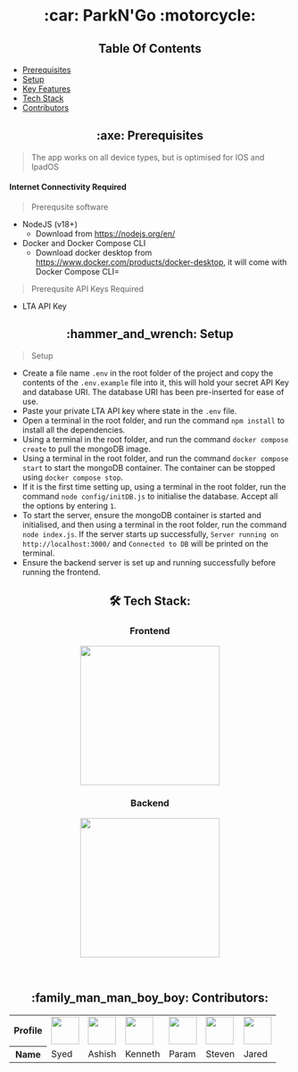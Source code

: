 <h1 align="center"> :car: ParkN'Go :motorcycle:</h1>
<h2 align = "center"> Table Of Contents </h2>

- [Prerequisites](#prerequisites) <br/>
- [Setup](#setup) <br/>
- [Key Features](#key-features) <br/>
- [Tech Stack](#tech-stack) <br/>
- [Contributors](#contributors) <br/>

<h2 align="center" id = "prerequisites"> :axe:	Prerequisites</h2>

> The app works on all device types, but is optimised for IOS and IpadOS

#### Internet Connectivity Required
> Prerequsite software
* NodeJS (v18+)
  + Download from https://nodejs.org/en/
* Docker and Docker Compose CLI
  + Download docker desktop from https://www.docker.com/products/docker-desktop, it will come with Docker Compose CLI=

    
> Prerequsite API Keys Required
* LTA API Key

<h2 align="center" id = "setup"> :hammer_and_wrench:	Setup</h2>

>Setup

* Create a file name `.env` in the root folder of the project and copy the contents of the `.env.example` file into it, this will hold your secret API Key and database URI. The database URI has been pre-inserted for ease of use.
* Paste your private LTA API key where state in the `.env` file.
* Open a terminal in the root folder, and run the command `npm install` to install all the dependencies.
* Using a terminal in the root folder, and run the command `docker compose create` to pull the mongoDB image.
* Using a terminal in the root folder, and run the command `docker compose start` to start the mongoDB container. The container can be stopped using `docker compose stop`.
* If it is the first time setting up, using a terminal in the root folder, run the command `node config/initDB.js` to initialise the database. Accept all the options by entering `1`.
* To start the server, ensure the mongoDB container is started and initialised, and then using a terminal in the root folder, run the command `node index.js`. If the server starts up successfully, `Server running on http://localhost:3000/` and `Connected to DB` will be printed on the terminal.
* Ensure the backend server is set up and running successfully before running the frontend.

<h2 align="center" id = "tech-stack"> 🛠 Tech Stack:</h2>

<div align="center">
  <h3>Frontend</h3>
  <p>
    <a href="https://skillicons.dev">
      <img src="https://skillicons.dev/icons?i=react,nodejs" height=250 width=250/>
    </a>
  </p>
  <h3>Backend</h3>
  <p>
    <a href="https://skillicons.dev">
      <img src="https://skillicons.dev/icons?i=express,docker,mongodb" height=250 width=250 />
    </a>
  </p>
  <br />
</div>

<h2 align="center" id = "contributors"> :family_man_man_boy_boy: Contributors:</h2>

<div align="center">
    <table>
        <tbody>
            <tr>
                <th>Profile</th>
                <td><a href='https://github.com/syed0059' title='Syed'> <img src='https://github.com/syed0059.png' height='50' width='50'/></a></td>
                <td><a href='https://github.com/ayyshish' title='Ashish'> <img src='https://github.com/ayyshish.png' height='50' width='50'/></a></td>
                <td><a href='https://github.com/wjkenneth' title='Kenneth'> <img src='https://github.com/wjkenneth.png' height='50' width='50'/></a></td>
                <td><a href='https://github.com/curd45' title='Param'> <img src='https://github.com/curd45.png' height='50' width='50'/></a></td>
                <td><a href='https://github.com/hiimstevenzhu' title='Steven'> <img src='https://github.com/hiimstevenzhu.png' height='50' width='50'/></a></td>
                <td><a href='https://github.com/JaredNgwj' title='Steven'> <img src='https://github.com/JaredNgwj.png' height='50' width='50'/></a></td>
            </tr>
            <tr>
                <th>Name</th>
                <td>Syed</td>
                <td>Ashish</td>
                <td>Kenneth</td>
                <td>Param</td>
                <td>Steven</td>
                <td>Jared</td>
            </tr>
        </tbody>
    </table>
</div>

